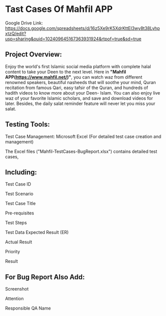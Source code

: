 # Tast Cases Of Mahfil APP
Google Drive Link: https://docs.google.com/spreadsheets/d/16z5Xe9rK5XdrKttEI3wy8t38LyhpxtzQ/edit?usp=sharing&ouid=102409645167363931924&rtpof=true&sd=true
## **Project Overview:**
Enjoy the world's first Islamic social media platform with complete halal content to take your Deen to the next level. Here in **"Mahfil APP(https://www.mahfil.net/)"**, you can watch waz from different renowned speakers, beautiful nasheeds that will soothe your mind, Quran recitation from famous Qari, easy tafsir of the Quran, and hundreds of hadith videos to know more about your Deen- Islam. You can also enjoy live waz of your favorite Islamic scholars, and save and download videos for later. Besides, the daily salat reminder feature will never let you miss your salat.
## **Testing Tools:**

Test Case Management: Microsoft Excel (For detailed test case creation and management)

The Excel files ("Mahfil-TestCases-BugReport.xlsx") contains detailed test cases, 

## **Including:**
Test Case ID

Test Scenario 

Test Case Title

Pre-requisites	

Test Steps	

Test Data	Expected Result (ER)	

Actual Result	

Priority		

Result

## **For Bug Report Also Add:**
Screenshot

Attention

Responsible QA Name
